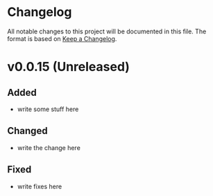 # Changelog

All notable changes to this project will be documented in this file. The format
is based on [Keep a Changelog](https://keepachangelog.com/en/1.0.0/).

# v0.0.15 (Unreleased)

## Added

- write some stuff here

## Changed

- write the change here

## Fixed

- write fixes here
